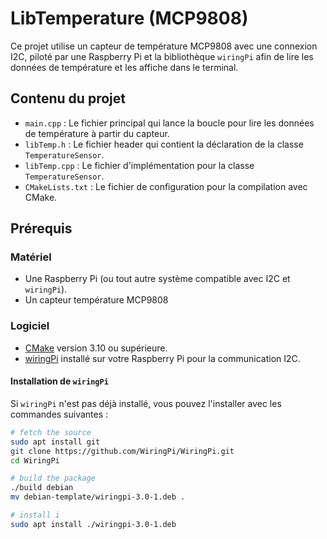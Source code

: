 # LibTemperature (MCP9808)

Ce projet utilise un capteur de température MCP9808 avec une connexion I2C, piloté par une Raspberry Pi et la bibliothèque `wiringPi` afin de lire les données de température et les affiche dans le terminal.

## Contenu du projet

- `main.cpp` : Le fichier principal qui lance la boucle pour lire les données de température à partir du capteur.
- `libTemp.h` : Le fichier header qui contient la déclaration de la classe `TemperatureSensor`.
- `libTemp.cpp` : Le fichier d'implémentation pour la classe `TemperatureSensor`.
- `CMakeLists.txt` : Le fichier de configuration pour la compilation avec CMake.

## Prérequis

### Matériel

- Une Raspberry Pi (ou tout autre système compatible avec I2C et `wiringPi`).
- Un capteur température MCP9808

### Logiciel

- [CMake](https://cmake.org/install/) version 3.10 ou supérieure.
- [wiringPi](http://wiringpi.com/) installé sur votre Raspberry Pi pour la communication I2C.

#### Installation de `wiringPi`

Si `wiringPi` n'est pas déjà installé, vous pouvez l'installer avec les commandes suivantes :

```bash
# fetch the source
sudo apt install git
git clone https://github.com/WiringPi/WiringPi.git
cd WiringPi

# build the package
./build debian
mv debian-template/wiringpi-3.0-1.deb .

# install i
sudo apt install ./wiringpi-3.0-1.deb
```

